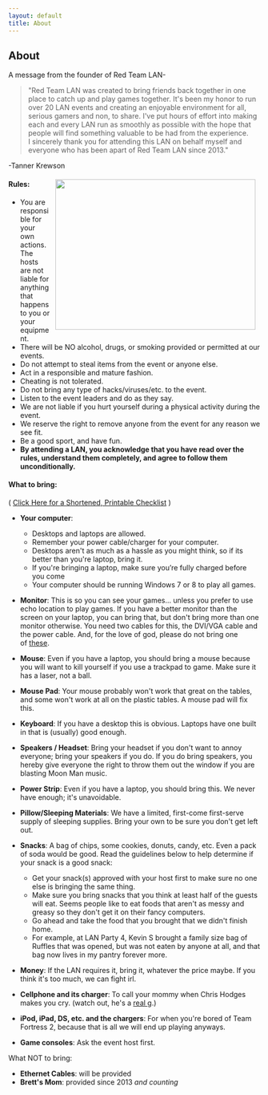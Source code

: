 ```yaml
---
layout: default
title: About
---
```


## About

A message from the founder of Red Team LAN-
<blockquote class="blockquote">"Red Team LAN was created to bring friends back together in one place to catch up and play games together. It's been my honor to run over 20 LAN events and creating an enjoyable environment for all, serious gamers and non, to share. I've put hours of effort into making each and every LAN run as smoothly as possible with the hope that people will find something valuable to be had from the experience. I sincerely thank you for attending this LAN on behalf myself and everyone who has been apart of Red Team LAN since 2013."</blockquote>

-Tanner Krewson

<img border="0" height="300" src="http://static.tumblr.com/6b3eee511ea9d98a3b80f882e68bdd86/hpqnxxs/t25n6ilzn/tumblr_static_ebxmj9eqj7k0gs4c4ccgws0g8_2048_v2.jpg" style="line-height:1.6;font-size:10pt;display:inline;margin:5px 10px;float:right;background-color:transparent" width="400">

#### Rules:
- You are responsible for your own actions. The hosts are not liable for anything that happens to you or your equipment.
- There will be NO alcohol, drugs, or smoking provided or permitted at our events.
- Do not attempt to steal items from the event or anyone else.
- Act in a responsible and mature fashion.
- Cheating is not tolerated.
- Do not bring any type of hacks/viruses/etc. to the event.
- Listen to the event leaders and do as they say.
- We are not liable if you hurt yourself during a physical activity during the event.
- We reserve the right to remove anyone from the event for any reason we see fit.
- Be a good sport, and have fun.
- **By attending a LAN, you acknowledge that you have read over the rules, understand them completely, and agree to follow them unconditionally.**

#### What to bring:

( [Click Here for a Shortened, Printable Checklist](https://docs.google.com/document/d/1Y3UrP7L8gHSwFeqJHDsV3vuJ28vzJbHS7lOWkD7EUts/edit?usp=sharing) )

- **Your computer**:
    - Desktops and laptops are allowed. 
    - Remember your power cable/charger for your computer.
    - Desktops aren't as much as a hassle as you might think, so if its better than you're laptop, bring it.
    - If you're bringing a laptop, make sure you’re fully charged before you come
    - Your computer should be running Windows 7 or 8 to play all games.

- **Monitor**: This is so you can see your games... unless you prefer to use echo location to play games. If you have a better monitor than the screen on your laptop, you can bring that, but don't bring more than one monitor otherwise. You need two cables for this, the DVI/VGA cable and the power cable. And, for the love of god, please do not bring one of [these](http://www.blogcdn.com/www.engadget.com/media/2012/08/lg-21-9-dsc08402.jpg).
- **Mouse**: Even if you have a laptop, you should bring a mouse because you will want to kill yourself if you use a trackpad to game. Make sure it has a laser, not a ball.
- **Mouse Pad**: Your mouse probably won't work that great on the tables, and some won't work at all on the plastic tables. A mouse pad will fix this.
- **Keyboard**: If you have a desktop this is obvious. Laptops have one built in that is (usually) good enough.
- **Speakers / Headset**: Bring your headset if you don't want to annoy everyone; bring your speakers if you do. If you do bring speakers, you hereby give everyone the right to throw them out the window if you are blasting Moon Man music.
- **Power Strip**: Even if you have a laptop, you should bring this. We never have enough; it's unavoidable.
- **Pillow/Sleeping Materials**: We have a limited, first-come first-serve supply of sleeping supplies. Bring your own to be sure you don't get left out.
- **Snacks**: A bag of chips, some cookies, donuts, candy, etc. Even a pack of soda would be good. Read the guidelines below to help determine if your snack is a good snack:
    - Get your snack(s) approved with your host first to make sure no one else is bringing the same thing.
    - Make sure you bring snacks that you think at least half of the guests will eat. Seems people like to eat foods that aren't as messy and greasy so they don't get it on their fancy computers.
    - Go ahead and take the food that you brought that we didn't finish home.
    - For example, at LAN Party 4, Kevin S brought a family size bag of Ruffles that was opened, but was not eaten by anyone at all, and that bag now lives in my pantry forever more.

- **Money**: If the LAN requires it, bring it, whatever the price maybe. If you think it's too much, we can fight irl.
- **Cellphone and its charger**: To call your mommy when Chris Hodges makes you cry. (watch out, he's a [real g](https://www.youtube.com/watch?v=ImlpTnEjPEE).)
- **iPod, iPad, DS, etc. and the chargers**: For when you're bored of Team Fortress 2, because that is all we will end up playing anyways.
- **Game consoles**: Ask the event host first.

What NOT to bring:

- **Ethernet Cables**: will be provided
- **Brett's Mom**: provided since 2013 _and counting_
